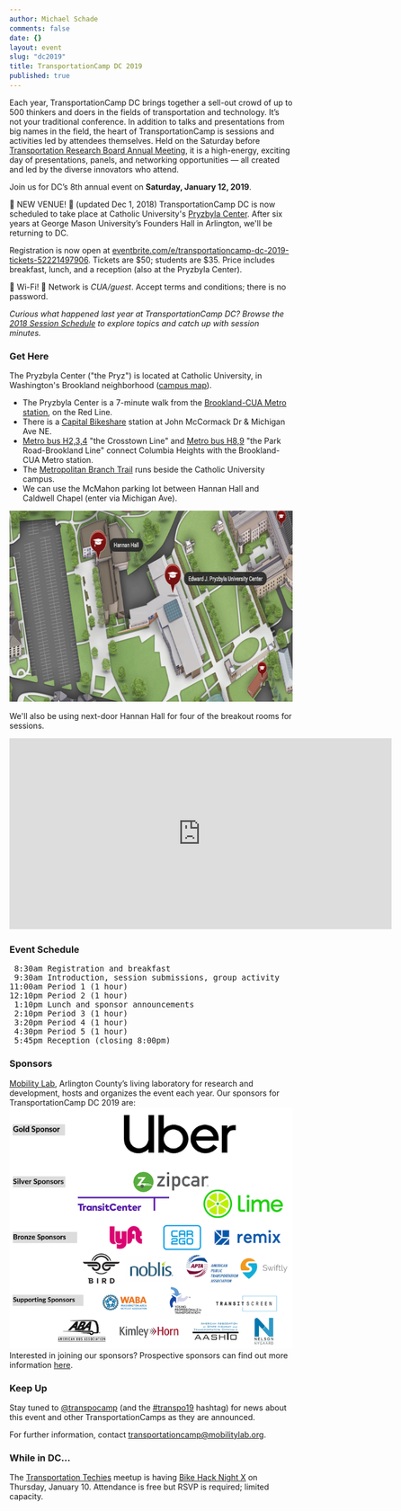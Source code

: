 ```yaml
---
author: Michael Schade
comments: false
date: {}
layout: event
slug: "dc2019"
title: TransportationCamp DC 2019
published: true
---
```

Each year, TransportationCamp DC brings together a sell-out crowd of up to 500 thinkers and doers in the fields of transportation and technology. It’s not your traditional conference. In addition to talks and presentations from big names in the field, the heart of TransportationCamp is sessions and activities led by attendees themselves. Held on the Saturday before [Transportation Research Board Annual Meeting](http://www.trb.org/AnnualMeeting), it is a high-energy, exciting day of presentations, panels, and networking opportunities — all created and led by the diverse innovators who attend.

Join us for DC’s 8th annual event on **Saturday, January 12, 2019**.

🚨 NEW VENUE! 🚨 (updated Dec 1, 2018)
TransportationCamp DC is now scheduled to take place at Catholic University's [Pryzbyla Center](http://pryzbyla.cua.edu/). After six years at George Mason University’s Founders Hall in Arlington, we'll be returning to DC.

Registration is now open at [eventbrite.com/e/transportationcamp-dc-2019-tickets-52221497906](https://www.eventbrite.com/e/transportationcamp-dc-2019-tickets-52221497906). Tickets are $50; students are $35. Price includes breakfast, lunch, and a reception (also at the Pryzbyla Center).

📶 Wi-Fi! 📶  Network is *CUA/guest*. Accept terms and conditions; there is no password.

*Curious what happened last year at TransportationCamp DC? Browse the [2018 Session Schedule](http://bit.ly/transpo18) to explore topics and catch up with session minutes.*

### Get Here
The Pryzbyla Center ("the Pryz") is located at Catholic University, in Washington's Brookland neighborhood ([campus map](https://www.catholic.edu/res/docs/cuamap.pdf)).

  * The Pryzbyla Center is a 7-minute walk from the [Brookland-CUA Metro station](https://www.wmata.com/rider-guide/stations/brookland.cfm), on the Red Line.
  * There is a [Capital Bikeshare](http://www.capitalbikeshare.com/) station at John McCormack Dr & Michigan Ave NE.
  * [Metro bus H2,3,4](https://www.wmata.com/schedules/timetables/upload/H234_181007.pdf) "the Crosstown Line" and [Metro bus H8,9](https://www.wmata.com/schedules/timetables/upload/H8,9_170625.pdf) "the Park Road-Brookland Line" connect Columbia Heights with the Brookland-CUA Metro station.
  * The [Metropolitan Branch Trail](http://metbranchtrail.com/) runs beside the Catholic University campus.
  * We can use the McMahon parking lot between Hannan Hall and Caldwell Chapel (enter via Michigan Ave).

<img src="cuamap.png" width="680" height="340">

We'll also be using next-door Hannan Hall for four of the breakout rooms for sessions.

<iframe src="https://www.google.com/maps/embed?pb=!1m18!1m12!1m3!1d3103.49421758233!2d-77.00036768464848!3d38.93553647956479!2m3!1f0!2f0!3f0!3m2!1i1024!2i768!4f13.1!3m3!1m2!1s0x89b7c7ef7869ab0f%3A0xb6a69963f532d74c!2sEdward+J.+Pryzbyla+University+Center%2C+Washington%2C+DC+20064!5e0!3m2!1sen!2sus!4v1543885019614" width="680" height="340" frameborder="0" style="border:0" allowfullscreen></iframe>


### Event Schedule
<pre>
 8:30am Registration and breakfast
 9:30am Introduction, session submissions, group activity
11:00am Period 1 (1 hour)
12:10pm Period 2 (1 hour)
 1:10pm Lunch and sponsor announcements
 2:10pm Period 3 (1 hour)
 3:20pm Period 4 (1 hour)
 4:30pm Period 5 (1 hour)
 5:45pm Reception (closing 8:00pm)
</pre>

### Sponsors
[Mobility Lab](http://mobilitylab.org/), Arlington County’s living laboratory for research and development, hosts and organizes the event each year. Our sponsors for TransportationCamp DC 2019 are:
<img src="sponsors680x580.png">
Interested in joining our sponsors? Prospective sponsors can find out more information [here](prospectus.pdf).

### Keep Up
Stay tuned to [@transpocamp](https://twitter.com/transpocamp) (and the [#transpo19](https://twitter.com/hashtag/transpo19) hashtag) for news about this event and other TransportationCamps as they are announced.

For further information, contact transportationcamp@mobilitylab.org.

### While in DC...
The [Transportation Techies](https://www.meetup.com/Transportation-Techies/events/256991003/) meetup is having
[Bike Hack Night X](https://www.meetup.com/Transportation-Techies/events/256991003/) on Thursday, January 10. Attendance is free but RSVP is required; limited capacity.
